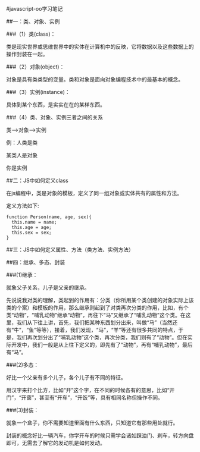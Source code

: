 #javascript-oo学习笔记

##一：类、对象、实例

###（1）类(class)：

类是现实世界或思维世界中的实体在计算机中的反映，它将数据以及这些数据上的操作封装在一起。


###（2）对象(object)：

对象是具有类类型的变量。类和对象是面向对象编程技术中的最基本的概念。

###（3）实例(instance)：

具体到某个东西，是实实在在的某样东西。

###（4）类、对象、实例三者之间的关系

类-->对象-->实例

例：人类是类

某类人是对象

你是实例

##二：JS中如何定义class

在js编程中，类是对象的模板，定义了同一组对象或实体共有的属性和方法。

<p>定义方法如下:</p>

<pre><code>function Person(name, age, sex){
  this.name = name;
  this.age = age;
  this.sex = sex;
}
</code></pre>

##三：JS中如何定义属性、方法（类方法、实例方法）



##四：继承、多态、封装

###(1)继承：

就象父子关系，儿子是父亲的继承。

先说说我对类的理解，类起到的作用有：分类（你所用某个类创建的对象实际上该类的个案）和模板的作用，那么继承则起到了对类再次分类的作用，比如，有个类“动物”，“哺乳动物”继承“动物”，再往下“马”又继承了“哺乳动物”这个类。在这里，我们从下往上讲，首先，我们把某种东西划分出来，叫做“马”（当然还有“牛”，“鱼”等等），接着，我们发现，“马”，“羊”等还有很多共同的特点，于是，我们再次划分出了“哺乳动物”这个类，再次分类，我们则有了“动物”。但在实际开发中，我们一般是从上往下定义的，即先有了“动物”，再有“哺乳动物”，最后有“马”。

###(2)多态：

好比一个父亲有多个儿子，各个儿子有不同的特征。

用汉字来打个比方，比如“开”这个字，在不同的时候各有的意思，比如“开门”，“开窗”，甚至有“开车”，“开饭”等，具有相同名称但操作不同。

###(3)封装：

就象一个盒子，你不需要知道里面有什么东西，只知道它有那些用处就行。

封装的概念好比一辆汽车，你学开车的时候只需学会诸如踩油门、刹车，转方向盘即可，无需去了解它的发动机是如何发动。
